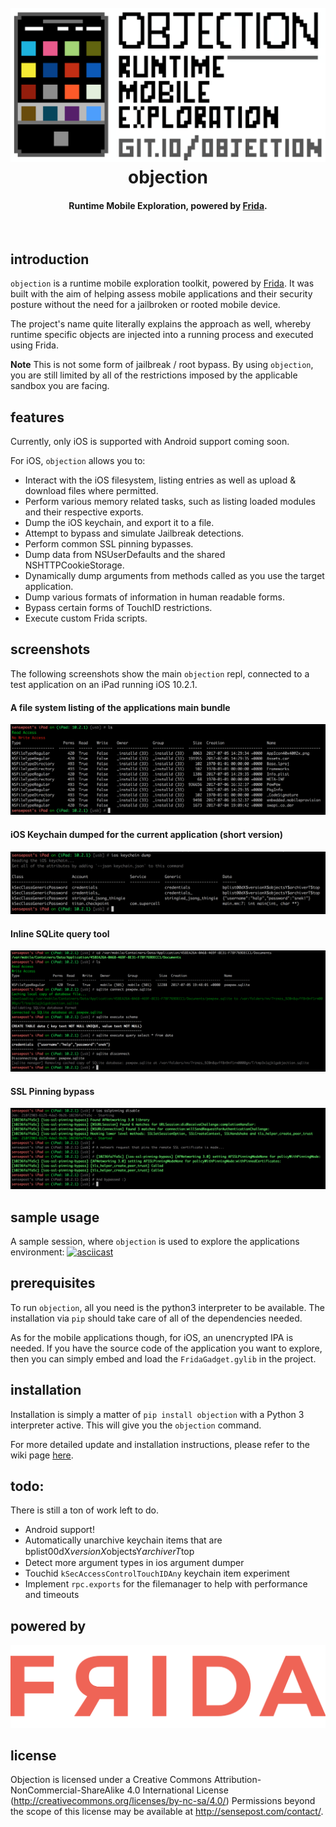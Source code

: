 <h1 align="center">
  <br>
  <a href="https://github.com/sensepost/objection">
    <img src="https://raw.githubusercontent.com/sensepost/objection/master/images/objection.png" alt="objection"></a>
  <br>
  objection
  <br>
</h1>

<h4 align="center">Runtime Mobile Exploration, powered by <a href="https://www.frida.re/" target="_blank">Frida</a>.</h4>

<br>

## introduction
`objection` is a runtime mobile exploration toolkit, powered by [Frida](https://www.frida.re/). It was built with the aim of helping assess mobile applications and their security posture without the need for a jailbroken or rooted mobile device.

The project's name quite literally explains the approach as well, whereby runtime specific objects are injected into a running process and executed using Frida.

**Note** This is not some form of jailbreak / root bypass. By using `objection`, you are still limited by all of the restrictions imposed by the applicable sandbox you are facing.

## features
Currently, only iOS is supported with Android support coming soon.

For iOS, `objection` allows you to:

- Interact with the iOS filesystem, listing entries as well as upload & download files where permitted.
- Perform various memory related tasks, such as listing loaded modules and their respective exports.
- Dump the iOS keychain, and export it to a file.
- Attempt to bypass and simulate Jailbreak detections.
- Perform common SSL pinning bypasses.
- Dump data from NSUserDefaults and the shared NSHTTPCookieStorage.
- Dynamically dump arguments from methods called as you use the target application.
- Dump various formats of information in human readable forms.
- Bypass certain forms of TouchID restrictions.
- Execute custom Frida scripts.

## screenshots
The following screenshots show the main `objection` repl, connected to a test application on an iPad running iOS 10.2.1.

#### A file system listing of the applications main bundle
![ls](images/objection_ls.png)

#### iOS Keychain dumped for the current application (short version)
![keychain](images/objection_keychain.png)

#### Inline SQLite query tool
![sqlite](images/objection_sqlite.png)

#### SSL Pinning bypass
![sslpinning](images/objection_ssl_pinning.png)

## sample usage
A sample session, where `objection` is used to explore the applications environment:
[![asciicast](https://asciinema.org/a/8O6fjDHOdVKgPYeqITHXPp6HV.png)](https://asciinema.org/a/8O6fjDHOdVKgPYeqITHXPp6HV)

## prerequisites
To run `objection`, all you need is the python3 interpreter to be available. The installation via `pip` should take care of all of the dependencies needed.

As for the mobile applications though, for iOS, an unencrypted IPA is needed. If you have the source code of the application you want to explore, then you can simply embed and load the `FridaGadget.gylib` in the project.

## installation
Installation is simply a matter of `pip install objection` with a Python 3 interpreter active. This will give you the `objection` command.

For more detailed update and installation instructions, please refer to the wiki page [here](https://github.com/sensepost/objection/wiki/Installation).

## todo:
There is still a ton of work left to do.

- Android support!
- Automatically unarchive keychain items that are bplist00ԁX$versionX$objectsY$archiverT$top
- Detect more argument types in ios argument dumper
- Touchid `kSecAccessControlTouchIDAny` keychain item experiment
- Implement `rpc.exports` for the filemanager to help with performance and timeouts

## powered by

![frida](images/frida_logo.png)

## license

Objection is licensed under a Creative Commons Attribution-NonCommercial-ShareAlike 4.0 International License (http://creativecommons.org/licenses/by-nc-sa/4.0/) Permissions beyond the scope of this license may be available at http://sensepost.com/contact/.

